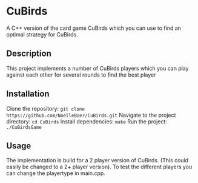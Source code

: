 # CuBirds 
A C++ version of the card game CuBirds which you can use to find an optimal strategy for CuBirds. 

## Description
This project implements a number of CuBirds players which you can play against each other for several rounds to find the best player

## Installation
Clone the repository: 
```git clone https://github.com/NoelleBoer/CuBirds.git```
Navigate to the project directory:
```cd CuBirds```
Install dependencies:
```make```
Run the project:
```./CuBirdsGame```

## Usage
The implementation is build for a 2 player version of CuBirds. (This could easily be changed to a 2+ player version). To test the different players you can change the playertype in main.cpp.